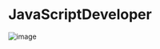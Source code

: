 # JavaScriptDeveloper

 ![image](https://github.com/mfernandadias/JavaScriptDeveloper/assets/91575360/e53f2bf9-0c06-465f-8b75-4884ab970d5a)

